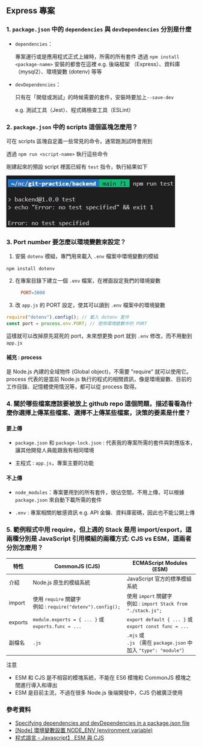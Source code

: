 ## Express 專案

### 1. `package.json` 中的 `dependencies` 與 `devDependencies` 分別是什麼

- `dependencies`：

  專案運行或是應用程式正式上線時，所需的所有套件
  透過 `npm install <package-name>` 安裝的都會在這裡
  e.g. 後端框架 （Express）、資料庫（mysql2）、環境變數 (dotenv) 等等

- `devDependencies`：

  只有在「開發或測試」的時候需要的套件，安裝時要加上`--save-dev`

  e.g. 測試工具（Jest）、程式碼檢查工具（ESLint）

### 2. `package.json` 中的 scripts 這個區塊怎麼用？

可在 scripts 區塊自定義一些常見的命令，通常跑測試時會用到

透過 `npm run <script-name>` 執行這些命令

剛建起來的預設 script 裡面已經有 `test` 指令，執行結果如下

![test](../img/script.jpg)

### 3. Port number 要怎麼以環境變數來設定？

1. 安裝 `dotenv` 模組，專門用來載入 `.env` 檔案中環境變數的模組

`npm install dotenv`

2. 在專案目錄下建立一個 `.env` 檔案，在裡面設定我們的環境變數

   ```makefile
     PORT=3000
   ```

3. 改 `app.js` 的 PORT 設定，使其可以讀到 `.env` 檔案中的環境變數

```javascript
require("dotenv").config(); // 載入 dotenv 套件
const port = process.env.PORT; // 使用環境變數中的 PORT
```

這樣就可以改掉原先寫死的 port，未來想更換 port 就到 `.env` 修改，而不用動到 `app.js`

#### 補充 : process

是 Node.js 內建的全域物件 (Global object)，不需要 "require" 就可以使用它。process 代表的是當前 Node.js 執行的程式的相關資訊，像是環境變數、目前的工作目錄、記憶體使用情況等，都可以從 process 取得。

### 4. 關於哪些檔案應該要被放上 github repo 這個問題，描述看看為什麼你選擇上傳某些檔案、選擇不上傳某些檔案，決策的要素是什麼？

#### 要上傳

- `package.json` 和 `package-lock.json` : 代表我的專案所需的套件與對應版本，讓其他開發人員能跟我有相同環境

- 主程式 : `app.js`，專案主要的功能

#### 不上傳

- `node_modules`：專案要用到的所有套件，很佔空間，不用上傳，可以根據 `package.json` 來自動下載所需的套件

- `.env` : 專案相關的敏感資訊 e.g. API 金鑰、資料庫密碼，因此也不能公開上傳

### 5. 範例程式中用 require，但上週的 Stack 是用 import/export，這兩種分別是 JavaScript 引用模組的兩種方式: CJS vs ESM，這兩者分別怎麼用？

| 特性    | CommonJS (CJS)                                                | ECMAScript Modules (ESM)                                              |
| ------- | ------------------------------------------------------------- | --------------------------------------------------------------------- |
| 介紹    | Node.js 原生的模組系統                                        | JavaScript 官方的標準模組系統                                         |
| import  | 使用 `require` 關鍵字<br>例如 : `require("dotenv").config();` | 使用 `import` 關鍵字<br>例如 : `import Stack from "./stack.js";`      |
| exports | `module.exports = { ... }` 或 `exports.func = ...`            | `export default { ... }` 或 `export const func = ...`                 |
| 副檔名  | `.js`                                                         | `.mjs` 或 <br>`.js` （需在 `package.json` 中加入 `"type": "module"`） |

注意

- ESM 和 CJS 是不相容的模塊系統，不能在 ES6 模塊和 CommonJS 模塊之間進行導入和導出
- ESM 是目前主流，不過在很多 Node.js 後端開發中，CJS 仍被廣泛使用

### 參考資料

- [Specifying dependencies and devDependencies in a package.json file](https://docs.npmjs.com/specifying-dependencies-and-devdependencies-in-a-package-json-file)
- [[Node] 環境變數設置 NODE_ENV (environment variable)](https://pjchender.dev/nodejs/node-env/)
- [程式語言 - Javascript】 ESM 與 CJS](https://vocus.cc/article/649cc0e0fd89780001a7d34d)
